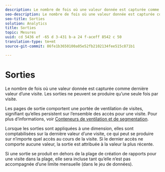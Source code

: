 ```yaml
---
description: Le nombre de fois où une valeur donnée est capturée comme dernière valeur d’une visite. Les sorties ne peuvent se produire qu’une seule fois par visite.
seo-description: Le nombre de fois où une valeur donnée est capturée comme dernière valeur d’une visite. Les sorties ne peuvent se produire qu’une seule fois par visite.
seo-title: Sorties
solution: Analytics
title: Sorties
topic: Mesures
uuid: cd 5436 ef -65 d 3-431 b-a 24 f-aceff 8542 c 50
translation-type: tm+mt
source-git-commit: 86fe1b3650100a05e52fb2102134fee515c871b1

---
```



# Sorties

Le nombre de fois où une valeur donnée est capturée comme dernière valeur d’une visite. Les sorties ne peuvent se produire qu’une seule fois par visite.

Les pages de sortie comportent une portée de ventilation de visites, signifiant qu’elles persistent sur l’ensemble des accès pour une visite. Pour plus d’informations, voir [Conteneurs de ventilation et de segmentation](https://marketing.adobe.com/resources/help/en_US/sc/user/?f=c_Breakdown_and_segmentation_containers).

Lorsque les sorties sont appliquées à une dimension, elles sont comptabilisées sur la dernière valeur d’une visite, ce qui peut se produire sur n’importe quel accès au cours de la visite. Si le dernier accès ne comporte aucune valeur, la sortie est attribuée à la valeur la plus récente.

Si une sortie se produit en dehors de la plage de création de rapports pour une visite dans la plage, elle sera incluse tant qu’elle n’est pas accompagnée d’une limite mensuelle (dans le jeu de données).
